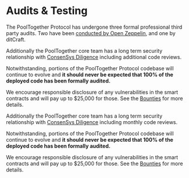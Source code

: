 # Audits & Testing

The PoolTogether Protocol has undergone three formal professional third party audits. Two have been [conducted by Open Zeppelin](https://blog.openzeppelin.com/pooltogether-v3-audit/), and one by ditCraft.

<!-- broken URL: And one was [conducted by Ditcraft](https://www.ditcraft.io/blog/pooltogether-v3-smart-contract-audit). -->

Additionally the PoolTogether core team has a long term security relationship with [ConsenSys Diligence](https://diligence.consensys.net/audits/) including additional code reviews.

Notwithstanding, portions of the PoolTogether Protocol codebase will continue to evolve and **it should never be expected that 100% of the deployed code has been formally audited.**

We encourage responsible disclosure of any vulnerabilities in the smart contracts and will pay up to $25,000 for those. See the [Bounties](bounties.md) for more details.

Additionally the PoolTogether core team has a long term security relationship with [ConsenSys Diligence](https://diligence.consensys.net/audits/) including monthly code reviews.

Notwithstanding, portions of the PoolTogether Protocol codebase will continue to evolve and **it should never be expected that 100% of the deployed code has been formally audited.**

We encourage responsible disclosure of any vulnerabilities in the smart contracts and will pay up to $25,000 for those. See the [Bounties](bounties.md) for more details.
